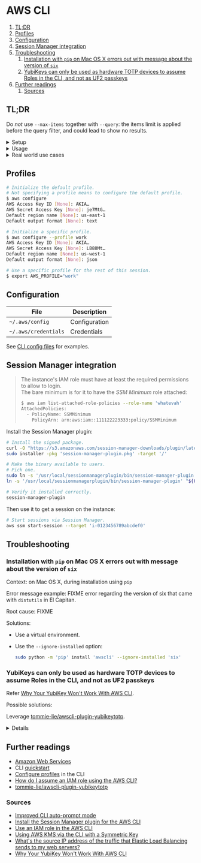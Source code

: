 # AWS CLI

1. [TL;DR](#tldr)
1. [Profiles](#profiles)
1. [Configuration](#configuration)
1. [Session Manager integration](#session-manager-integration)
1. [Troubleshooting](#troubleshooting)
   1. [Installation with `pip` on Mac OS X errors out with message about the version of `six`](#installation-with-pip-on-mac-os-x-errors-out-with-message-about-the-version-of-six)
   1. [YubiKeys can only be used as hardware TOTP devices to assume Roles in the CLI, and not as UF2 passkeys](#yubikeys-can-only-be-used-as-hardware-totp-devices-to-assume-roles-in-the-cli-and-not-as-uf2-passkeys)
1. [Further readings](#further-readings)
   1. [Sources](#sources)

## TL;DR

Do *not* use `--max-items` together with `--query`: the items limit is applied before the query filter, and could lead
to show no results.

<details>
  <summary>Setup</summary>

```sh
# Install the CLI.
brew install 'awscli'
docker pull 'amazon/aws-cli'
pip install 'awscli'

# Configure profiles.
aws configure
aws configure --profile 'work'

# Setup credentials in environment variables.
export \
  AWS_ACCESS_KEY_ID='AKIA2…A0TC' \
  AWS_SECRET_ACCESS_KEY='Lgb4…kko4'

# Use specific profiles for the rest of the shell session.
export AWS_PROFILE='work'

# Enable auto-prompt mode (like `aws-shell` does).
aws configure set 'cli_auto_prompt' 'on-partial'
export AWS_CLI_AUTO_PROMPT='on'

# Check the current configuration.
aws configure list

# Clear cached credentials.
rm -r ~'/.aws/cli/cache'
```

</details>

<details>
  <summary>Usage</summary>

```sh
# Use the docker version.
docker run --rm -ti -v "$HOME/.aws:/root/.aws:ro" 'amazon/aws-cli:2.17.16' autoscaling describe-auto-scaling-groups

# List applications in CodeDeploy.
aws deploy list-applications

# List deployment groups defined for applications.
aws deploy list-deployment-groups --application-name 'batman'

# Show details of deployment groups.
aws deploy get-deployment-group --application-name 'batman' \
  --deployment-group-name 'production'


# Show ELB details.
aws elbv2 describe-load-balancers --names 'load-balancer-name'

# Get the private IP addresses of load balancers.
aws ec2 describe-network-interfaces --output 'text' \
  --filters Name=description,Values='ELB app/application-load-balancer-name/application-load-balancer-id' \
  --query 'NetworkInterfaces[*].PrivateIpAddresses[*].PrivateIpAddress'
aws ec2 describe-network-interfaces --output 'text' \
  --filters Name=description,Values='ELB net/network-load-balancer-name/network-load-balancer-id' \
  --query 'NetworkInterfaces[*].PrivateIpAddresses[*].PrivateIpAddress'
aws ec2 describe-network-interfaces --output 'text' \
  --filters Name=description,Values='ELB classic-load-balancer-name' \
  --query 'NetworkInterfaces[*].PrivateIpAddresses[*].PrivateIpAddress'

# Get the public IP addresses of load balancers.
aws ec2 describe-network-interfaces --output 'text' \
  --filters Name=description,Values='ELB app/application-load-balancer-name/application-load-balancer-id' \
  --query 'NetworkInterfaces[*].Association.PublicIp'
aws ec2 describe-network-interfaces --output 'text' \
  --filters Name=description,Values='ELB net/network-load-balancer-name/network-load-balancer-id' \
  --query 'NetworkInterfaces[*].Association.PublicIp'
aws ec2 describe-network-interfaces --output 'text' \
  --filters Name=description,Values='ELB classic-load-balancer-name' \
  --query 'NetworkInterfaces[*].Association.PublicIp'


# Get information about the current user.
aws sts get-caller-identity

# List IAM users.
aws iam list-users
aws iam list-users --max-items '1'
aws iam list-users --query "Users[?(UserName=='mario')]"
aws iam list-users --query "Users[?(UserId=='AIDA…')].UserName"

# Create IAM users.
aws iam create-user --user-name 'luigi'

# Create access keys.
# Defaults to the current user if no user name is specified.
aws iam create-access-key
aws iam create-access-key --user-name 'luigi'

# List access keys.
# Defaults to the current user if no user name is specified.
aws iam list-access-keys
aws iam list-access-keys --user-name 'mario'

# List configured OIDC providers.
aws iam list-open-id-connect-providers

# Create policies.
aws iam create-policy \
  --policy-name 'ro-access-bucket' --policy-document 'file://bucket.ro-access.policy.json'

# Delete policies.
aws iam delete-policy --policy-arn 'arn:aws:iam::012345678901:policy/ro-access-bucket'

# Attach policies.
aws iam attach-user-policy --user-name 'me-user' \
  --policy-arn 'arn:aws:iam::012345678901:policy/ro-access-bucket'

# Detach policies.
aws iam detach-user-policy --user-name 'me-user' \
  --policy-arn 'arn:aws:iam::012345678901:policy/ro-access-bucket'

# Delete user policies.
aws iam delete-user-policy --user-name 'me-user' --policy-name 'user-ro-access-bucket'


# Create new symmetric keys.
aws kms create-key

# Encrypt text.
aws kms encrypt --key-id '01234567-89ab-cdef-0123-456789abcdef' --plaintext 'My Test String'
aws kms encrypt --key-id '01234567-89ab-cdef-0123-456789abcdef' --plaintext 'My Test String' \
  --query 'CiphertextBlob' --output 'text' \
| base64 --decode > 'ciphertext.dat'

# Decrypt files.
aws kms decrypt --ciphertext-blob 'fileb://ciphertext.dat'
aws kms decrypt --ciphertext-blob 'fileb://ciphertext.dat' --query 'Plaintext' --output 'text' \
| base64 --decode


# List all SageMaker EndpointConfigurations' names.
aws sagemaker list-endpoint-configs --output 'yaml-stream' | yq -r '.[].EndpointConfigs[].EndpointConfigName' -
aws sagemaker list-endpoint-configs --output 'yaml-stream' --query 'EndpointConfigs[].EndpointConfigName' | yq -r '.[].[]' -
aws sagemaker list-endpoint-configs --output 'json' --query 'EndpointConfigs[].EndpointConfigName' | jq -r '.[]' -

# Describe all SageMaker EndpointConfigurations.
aws sagemaker list-endpoint-configs … \
| xargs -n '1' aws sagemaker describe-endpoint-config --endpoint-config-name


# List secrets stored in Secret Manager.
aws secretsmanager list-secrets

# Get information about secrets stored in Secret Manager.
aws secretsmanager describe-secret --secret-id 'ecr-pullthroughcache/docker-hub'

# Get secrets from Secret Manager.
aws secretsmanager get-secret-value --secret-id 'ecr-pullthroughcache/github'


# List SNS queues (a.k.a. 'topics').
aws sns list-topics
```

Subcommands not listed here are in their own service-specific article:

[`ebs`][ebs tldr] |
[`ec2`][ec2 tldr] |
[`ecr`][ecr tldr] |
[`eks`][eks tldr] |
[`rds`][rds tldr] |
[`s3`][s3 tldr] |
[`ssm`][ssm tldr]

</details>

<details>
  <summary>Real world use cases</summary>

```sh
# Check the credentials are fine.
aws sts get-caller-identity

# Get roles' ARN from their name.
aws iam list-roles --query "Roles[?RoleName == 'EKSRole'].[RoleName, Arn]"

# Assume roles given their name.
aws iam list-roles --query "Roles[?RoleName == 'EKSRole'].Arn" --output 'text' \
| xargs -I {} \
  aws sts assume-role \
    --role-arn "{}" \
    --role-session-name "AWSCLI-Session"
```

</details>

## Profiles

```sh
# Initialize the default profile.
# Not specifying a profile means to configure the default profile.
$ aws configure
AWS Access Key ID [None]: AKIA…
AWS Secret Access Key [None]: je7MtG…
Default region name [None]: us-east-1
Default output format [None]: text

# Initialize a specific profile.
$ aws configure --profile work
AWS Access Key ID [None]: AKIA…
AWS Secret Access Key [None]: LB88Mt…
Default region name [None]: us-west-1
Default output format [None]: json

# Use a specific profile for the rest of this session.
$ export AWS_PROFILE="work"
```

## Configuration

| File                 | Description   |
| -------------------- | ------------- |
| `~/.aws/config`      | Configuration |
| `~/.aws/credentials` | Credentials   |

See [CLI config files] for examples.

## Session Manager integration

> The instance's IAM role must have at least the required permissions to allow to login.<br/>
> The bare minimum is for it to have the *SSM Minimum* role attached:
>
> ```sh
> $ aws iam list-attached-role-policies --role-name 'whatevah'
> AttachedPolicies:
>   - PolicyName: SSMMinimum
>     PolicyArn: arn:aws:iam::111122223333:policy/SSMMinimum
> ```

Install the Session Manager plugin:

```sh
# Install the signed package.
curl -O "https://s3.amazonaws.com/session-manager-downloads/plugin/latest/mac_arm64/session-manager-plugin.pkg"
sudo installer -pkg 'session-manager-plugin.pkg' -target '/'

# Make the binary available to users.
# Pick one.
sudo ln -s '/usr/local/sessionmanagerplugin/bin/session-manager-plugin' '/usr/local/bin/session-manager-plugin'
ln -s '/usr/local/sessionmanagerplugin/bin/session-manager-plugin' "${HOME}/bin/session-manager-plugin"

# Verify it installed correctly.
session-manager-plugin
```

Then use it to get a session on the instance:

```sh
# Start sessions via Session Manager.
aws ssm start-session --target 'i-0123456789abcdef0'
```

## Troubleshooting

### Installation with `pip` on Mac OS X errors out with message about the version of `six`

Context: on Mac OS X, during installation using `pip`

Error message example: FIXME error regarding the version of six that came with `distutils` in El Capitan.

Root cause: FIXME

Solutions:

- Use a virtual environment.
- Use the `--ignore-installed` option:

  ```sh
  sudo python -m 'pip' install 'awscli' --ignore-installed 'six'
  ```

### YubiKeys can only be used as hardware TOTP devices to assume Roles in the CLI, and not as UF2 passkeys

Refer [Why Your YubiKey Won't Work With AWS CLI].

Possible solutions:

Leverage [tommie-lie/awscli-plugin-yubikeytotp].

<details>

Install the plugin, then add the following to `~/.aws/config`:

```ini
[plugins]
cli_legacy_plugin_path = /path/to/python/site-packages/
yubikeytotp = awscli_plugin_yubikeytotp
```

</details>

## Further readings

- [Amazon Web Services]
- CLI [quickstart]
- [Configure profiles] in the CLI
- [How do I assume an IAM role using the AWS CLI?]
- [tommie-lie/awscli-plugin-yubikeytotp]

### Sources

- [Improved CLI auto-prompt mode]
- [Install the Session Manager plugin for the AWS CLI]
- [Use an IAM role in the AWS CLI]
- [Using AWS KMS via the CLI with a Symmetric Key]
- [What's the source IP address of the traffic that Elastic Load Balancing sends to my web servers?]
- [Why Your YubiKey Won't Work With AWS CLI]

<!--
  Reference
  ═╬═Time══
  -->

<!-- Knowledge base -->
[amazon web services]: README.md
[ebs tldr]: ebs.md#tldr
[ec2 tldr]: ec2.md#tldr
[ecr tldr]: ecr.md#tldr
[eks tldr]: eks.md#tldr
[rds tldr]: rds.md#tldr
[s3 tldr]: s3.md#tldr
[ssm tldr]: ssm.md#tldr

<!-- Files -->
[cli config files]: ../../../examples/dotfiles/.aws

<!-- Upstream -->
[configure profiles]: https://docs.aws.amazon.com/cli/latest/userguide/cli-configure-profiles.html
[how do i assume an iam role using the aws cli?]: https://repost.aws/knowledge-center/iam-assume-role-cli
[improved cli auto-prompt mode]: https://github.com/aws/aws-cli/issues/5664
[install the session manager plugin for the aws cli]: https://docs.aws.amazon.com/systems-manager/latest/userguide/install-plugin-macos-overview.html#install-plugin-macos-signed
[quickstart]: https://docs.aws.amazon.com/cli/latest/userguide/cli-configure-quickstart.html
[use an iam role in the aws cli]: https://docs.aws.amazon.com/cli/latest/userguide/cli-configure-role.html
[what's the source ip address of the traffic that elastic load balancing sends to my web servers?]: https://repost.aws/knowledge-center/elb-find-load-balancer-ip

<!-- others -->
[tommie-lie/awscli-plugin-yubikeytotp]: https://github.com/tommie-lie/awscli-plugin-yubikeytotp
[using aws kms via the cli with a symmetric key]: https://nsmith.net/aws-kms-cli
[why your yubikey won't work with aws cli]: https://scalesec.com/blog/why-your-yubikey-wont-work-with-aws-cli/
